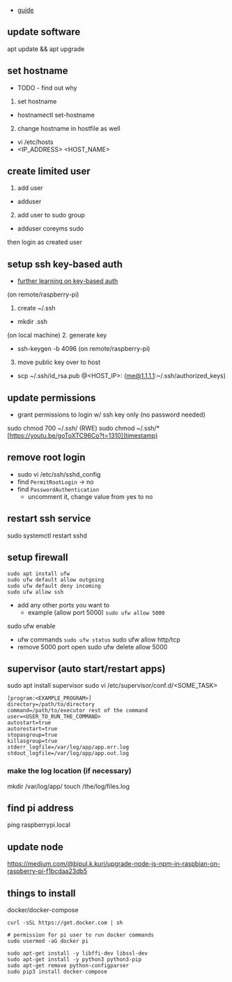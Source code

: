 * [guide](https://www.youtube.com/watch?v=goToXTC96Co)

## update software
apt update && apt upgrade


## set hostname
* TODO - find out why
1. set hostname
  * hostnamectl set-hostname <HOSTNAME>
2. change hostname in hostfile as well
  * vi /etc/hosts
  * <IP_ADDRESS> <HOST_NAME>


## create limited user
1. add user
  * adduser <USERNAME>
2. add user to sudo group
  * adduser coreyms sudo

then login as created user


## setup ssh key-based auth
* [further learning on key-based auth](https://www.youtube.com/watch?v=vpk_1gldOAE)

(on remote/raspberry-pi)
1. create ~/.ssh
  * mkdir .ssh

(on local machine)
2. generate key
  * ssh-keygen -b 4096
(on remote/raspberry-pi)
3. move public key over to host
  * scp ~/.ssh/id_rsa.pub <USERNAME>@<HOST_IP>:<LOCATION> (me@1.1.1.1:~/.ssh/authorized_keys)


## update permissions
* grant permissions to login w/ ssh key only (no password needed)

sudo chmod 700 ~/.ssh/ (RWE)
sudo chmod ~/.ssh/*
[https://youtu.be/goToXTC96Co?t=1310](timestamp)


## remove root login
* sudo vi /etc/ssh/sshd_config
* find `PermitRootLogin` -> no
* find `PasswordAuthentication`
  * uncomment it, change value from yes to no


## restart ssh service
sudo systemctl restart sshd


## setup firewall
```
sudo apt install ufw
sudo ufw default allow outgoing
sudo ufw default deny incoming
sudo ufw allow ssh
```
* add any other ports you want to
  * example (allow port 5000) `sudo ufw allow 5000`

sudo ufw enable

* ufw commands
`sudo ufw status`
sudo ufw allow http/tcp
* remove 5000 port open
sudo ufw delete allow 5000



## supervisor (auto start/restart apps)
sudo apt install supervisor
sudo vi /etc/supervisor/conf.d/<SOME_TASK>
```
[program:<EXAMPLE_PROGRAM>]
directory=/path/to/directory
command=/path/to/executor rest of the command
user=<USER_TO_RUN_THE_COMMAND>
autostart=true
autorestart=true
stopasgroup=true
killasgroup=true
stderr_logfile=/var/log/app/app.err.log
stdout_logfile=/var/log/app/app.out.log
```

### make the log location (if necessary)
mkdir /var/log/app/
touch /the/log/files.log


## find pi address
ping raspberrypi.local

## update node
https://medium.com/@bipul.k.kuri/upgrade-node-js-npm-in-raspbian-on-raspberry-pi-f1bcdaa23db5



## things to install
docker/docker-compose

```
curl -sSL https://get.docker.com | sh

# permission for pi user to run docker commands
sudo usermod -aG docker pi

sudo apt-get install -y libffi-dev libssl-dev
sudo apt-get install -y python3 python3-pip
sudo apt-get remove python-configparser
sudo pip3 install docker-compose


```

